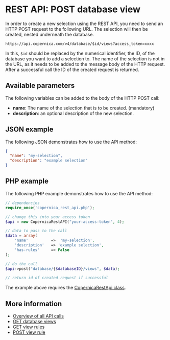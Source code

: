 # REST API: POST database view

In order to create a new selection using the REST API, you need to send 
an HTTP POST request to the following URL. The selection will then be 
created, nested underneath the database.

`https://api.copernica.com/v4/database/$id/views?access_token=xxxx`

In this, `$id` should be replaced by the numerical identifier, the ID, of 
the database you want to add a selection to. The name of the selection 
is not in the URL, as it needs to be added to the message body of the 
HTTP request. After a successful call the ID of the created request is returned.

## Available parameters

The following variables can be added to the body of the HTTP POST call:

- **name**: The name of the selection that is to be created. (mandatory)
- **description**: an optional description of the new selection.
  
## JSON example

The following JSON demonstrates how to use the API method:

```json
{
  "name": "my-selection",
  "description": "example selection"
}
```

## PHP example

The following PHP example demonstrates how to use the API method:

```php
// dependencies
require_once('copernica_rest_api.php');

// change this into your access token
$api = new CopernicaRestAPI("your-access-token", 4);

// data to pass to the call
$data = array(
    'name'          =>  'my-selection',
    'description'	=> 'example selection',
    'has-rules'	    => False
);

// do the call
$api->post("database/{$databaseID}/views", $data);

// return id of created request if successful
```

The example above requires the [CopernicaRestApi class](rest-php).

## More information

- [Overview of all API calls](rest-api)
- [GET database views](rest-get-database-views)
- [GET view rules](rest-get-view-rules)
- [POST view rule](rest-post-view-rules)
